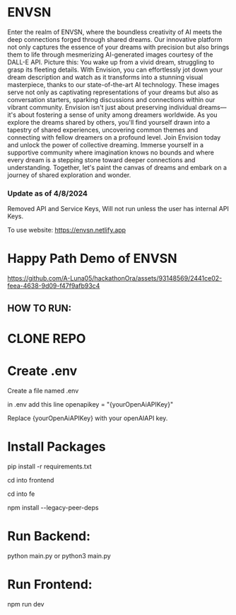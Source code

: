 # ENVSN
Enter the realm of ENVSN, where the boundless creativity of AI meets the deep connections forged through shared dreams. Our innovative platform not only captures the essence of your dreams with precision but also brings them to life through mesmerizing AI-generated images courtesy of the DALL-E API. Picture this: You wake up from a vivid dream, struggling to grasp its fleeting details. With Envision, you can effortlessly jot down your dream description and watch as it transforms into a stunning visual masterpiece, thanks to our state-of-the-art AI technology. These images serve not only as captivating representations of your dreams but also as conversation starters, sparking discussions and connections within our vibrant community. Envision isn't just about preserving individual dreams—it's about fostering a sense of unity among dreamers worldwide. As you explore the dreams shared by others, you'll find yourself drawn into a tapestry of shared experiences, uncovering common themes and connecting with fellow dreamers on a profound level. Join Envision today and unlock the power of collective dreaming. Immerse yourself in a supportive community where imagination knows no bounds and where every dream is a stepping stone toward deeper connections and understanding. Together, let's paint the canvas of dreams and embark on a journey of shared exploration and wonder.

### Update as of 4/8/2024
Removed API and Service Keys, Will not run unless the user has internal API Keys.

To use website: https://envsn.netlify.app

# Happy Path Demo of ENVSN

https://github.com/A-Luna05/hackathonOra/assets/93148569/2441ce02-feea-4638-9d09-f47f9afb93c4

## HOW TO RUN:
# CLONE REPO

# Create .env
Create a file named .env

in .env add this line
openapikey = "{yourOpenAiAPIKey}"

Replace {yourOpenAiAPIKey} with your openAIAPI key.

# Install Packages

pip install -r requirements.txt

cd into frontend

cd into fe

npm install --legacy-peer-deps


# Run Backend:

python main.py or python3 main.py


# Run Frontend:

npm run dev
